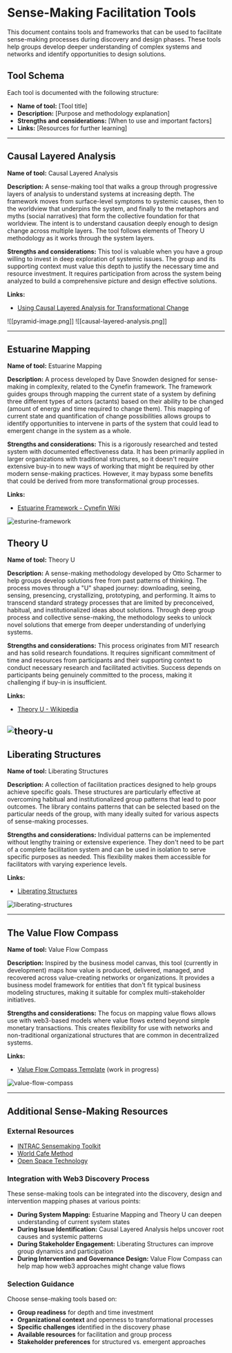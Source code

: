 # Sense-Making Facilitation Tools

This document contains tools and frameworks that can be used to facilitate sense-making processes during discovery and design phases. These tools help groups develop deeper understanding of complex systems and networks and identify opportunities to design solutions. 

## Tool Schema

Each tool is documented with the following structure:

- **Name of tool:** [Tool title]
- **Description:** [Purpose and methodology explanation]
- **Strengths and considerations:** [When to use and important factors]
- **Links:** [Resources for further learning]

---

## Causal Layered Analysis

**Name of tool:** Causal Layered Analysis

**Description:** A sense-making tool that walks a group through progressive layers of analysis to understand systems at increasing depth. The framework moves from surface-level symptoms to systemic causes, then to the worldview that underpins the system, and finally to the metaphors and myths (social narratives) that form the collective foundation for that worldview. The intent is to understand causation deeply enough to design change across multiple layers. The tool follows elements of Theory U methodology as it works through the system layers.

**Strengths and considerations:** This tool is valuable when you have a group willing to invest in deep exploration of systemic issues. The group and its supporting context must value this depth to justify the necessary time and resource investment. It requires participation from across the system being analyzed to build a comprehensive picture and design effective solutions.

**Links:**
- [Using Causal Layered Analysis for Transformational Change](https://medium.com/foresight-matters/using-causal-layered-analysis-for-transformational-change-51b461bbfffb)

![[pyramid-image.png]]
![[causal-layered-analysis.png]]

---

## Estuarine Mapping

**Name of tool:** Estuarine Mapping

**Description:** A process developed by Dave Snowden designed for sense-making in complexity, related to the Cynefin framework. The framework guides groups through mapping the current state of a system by defining three different types of actors (actants) based on their ability to be changed (amount of energy and time required to change them). This mapping of current state and quantification of change possibilities allows groups to identify opportunities to intervene in parts of the system that could lead to emergent change in the system as a whole.

**Strengths and considerations:** This is a rigorously researched and tested system with documented effectiveness data. It has been primarily applied in larger organizations with traditional structures, so it doesn't require extensive buy-in to new ways of working that might be required by other modern sense-making practices. However, it may bypass some benefits that could be derived from more transformational group processes.

**Links:**
- [Estuarine Framework - Cynefin Wiki](https://cynefin.io/wiki/Estuarine_framework)

![esturine-framework](attachments/esturine-framework.png)




## Theory U

**Name of tool:** Theory U

**Description:** A sense-making methodology developed by Otto Scharmer to help groups develop solutions free from past patterns of thinking. The process moves through a "U" shaped journey: downloading, seeing, sensing, presencing, crystallizing, prototyping, and performing. It aims to transcend standard strategy processes that are limited by preconceived, habitual, and institutionalized ideas about solutions. Through deep group process and collective sense-making, the methodology seeks to unlock novel solutions that emerge from deeper understanding of underlying systems.

**Strengths and considerations:** This process originates from MIT research and has solid research foundations. It requires significant commitment of time and resources from participants and their supporting context to conduct necessary research and facilitated activities. Success depends on participants being genuinely committed to the process, making it challenging if buy-in is insufficient.

**Links:**
- [Theory U - Wikipedia](https://en.wikipedia.org/wiki/Theory_U)

![theory-u](attachments/theory-u.png)
---

## Liberating Structures

**Name of tool:** Liberating Structures

**Description:** A collection of facilitation practices designed to help groups achieve specific goals. These structures are particularly effective at overcoming habitual and institutionalized group patterns that lead to poor outcomes. The library contains patterns that can be selected based on the particular needs of the group, with many ideally suited for various aspects of sense-making processes.

**Strengths and considerations:** Individual patterns can be implemented without lengthy training or extensive experience. They don't need to be part of a complete facilitation system and can be used in isolation to serve specific purposes as needed. This flexibility makes them accessible for facilitators with varying experience levels.

**Links:** 
- [Liberating Structures](https://www.liberatingstructures.com/)

![liberating-structures](attachments/liberating-structures.png)

---

## The Value Flow Compass

**Name of tool:** Value Flow Compass

**Description:** Inspired by the business model canvas, this tool (currently in development) maps how value is produced, delivered, managed, and recovered across value-creating networks or organizations. It provides a business model framework for entities that don't fit typical business modeling structures, making it suitable for complex multi-stakeholder initiatives.

**Strengths and considerations:** The focus on mapping value flows allows use with web3-based models where value flows extend beyond simple monetary transactions. This creates flexibility for use with networks and non-traditional organizational structures that are common in decentralized systems.

**Links:** 
- [Value Flow Compass Template](https://www.figma.com/board/F4mjtohKgwIiGBp7oHq7z1/Value-Flow-Compass-Template?node-id=0-1&t=hpGqadmgu9eh1NHU-1) (work in progress)

![value-flow-compass](attachments/value-flow-compass.png)


---

## Additional Sense-Making Resources

### External Resources
- [INTRAC Sensemaking Toolkit](https://www.intrac.org/wpcms/wp-content/uploads/2017/01/Sensemaking.pdf)
- [World Cafe Method](https://theworldcafe.com/key-concepts-resources/world-cafe-method/)
- [Open Space Technology](https://openspaceworld.org/wp2/what-is/)

### Integration with Web3 Discovery Process
These sense-making tools can be integrated into the discovery, design and intervention mapping phases at various points:

- **During System Mapping:** Estuarine Mapping and Theory U can deepen understanding of current system states
- **During Issue Identification:** Causal Layered Analysis helps uncover root causes and systemic patterns
- **During Stakeholder Engagement:** Liberating Structures can improve group dynamics and participation
- **During Intervention and Governance Design:** Value Flow Compass can help map how web3 approaches might change value flows

### Selection Guidance
Choose sense-making tools based on:
- **Group readiness** for depth and time investment
- **Organizational context** and openness to transformational processes  
- **Specific challenges** identified in the discovery phase
- **Available resources** for facilitation and group process
- **Stakeholder preferences** for structured vs. emergent approaches